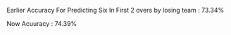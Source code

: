 Earlier Accuracy For Predicting Six In First 2 overs by losing team : 73.34%

Now Acuuracy : 74.39%
